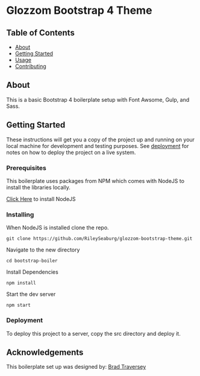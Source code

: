 # Glozzom Bootstrap 4 Theme

## Table of Contents

- [About](#about)
- [Getting Started](#getting_started)
- [Usage](#usage)
- [Contributing](../CONTRIBUTING.md)

## About <a name = "about"></a>

This is a basic Bootstrap 4 boilerplate setup with Font Awsome, Gulp, and Sass.

## Getting Started <a name = "getting_started"></a>

These instructions will get you a copy of the project up and running on your local machine for development and testing purposes. See [deployment](#deployment) for notes on how to deploy the project on a live system.

### Prerequisites

This boilerplate uses packages from NPM which comes with NodeJS to install the libraries locally.

[Click Here](https://nodejs.org/en/download/) to install NodeJS

### Installing

When NodeJS is installed clone the repo.

```
git clone https://github.com/RileySeaburg/glozzom-bootstrap-theme.git
```

Navigate to the new directory

```
cd bootstrap-boiler
```

Install Dependencies

```
npm install
```

Start the dev server

```
npm start
```

### Deployment <a name = "deployment"></a>

To deploy this project to a server, copy the src directory and deploy it.

## Acknowledgements

This boilerplate set up was designed by: [Brad Traversey](https://github.com/bradtraversy/bs4starter)
